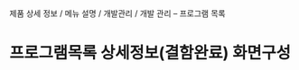 <!--breadcrumb:제품 상세 정보 / 메뉴 설명 / 개발관리 / 개발 관리 – 프로그램 목록--><span class="md-breadcrumb">제품 상세 정보 / 메뉴 설명 / 개발관리 / 개발 관리 – 프로그램 목록</span>
# 프로그램목록 상세정보(결함완료) 화면구성
